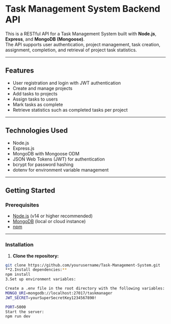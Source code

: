 # Task Management System Backend API

This is a RESTful API for a Task Management System built with **Node.js**, **Express**, and **MongoDB (Mongoose)**.  
The API supports user authentication, project management, task creation, assignment, completion, and retrieval of project task statistics.

---

## Features

- User registration and login with JWT authentication
- Create and manage projects
- Add tasks to projects
- Assign tasks to users
- Mark tasks as complete
- Retrieve statistics such as completed tasks per project

---

## Technologies Used

- Node.js
- Express.js
- MongoDB with Mongoose ODM
- JSON Web Tokens (JWT) for authentication
- bcrypt for password hashing
- dotenv for environment variable management

---

## Getting Started

### Prerequisites

- [Node.js](https://nodejs.org/) (v14 or higher recommended)
- [MongoDB](https://www.mongodb.com/) (local or cloud instance)
- [npm](https://www.npmjs.com/)

---

### Installation

1. **Clone the repository:**

```bash
git clone https://github.com/yourusername/Task-Management-System.git
**2.Install dependencies:**
npm install
3.Set up environment variables:

Create a .env file in the root directory with the following variables:
MONGO_URI=mongodb://localhost:27017/taskmanager
JWT_SECRET=yourSuperSecretKey1234567890!

PORT=5000
Start the server:
npm run dev
